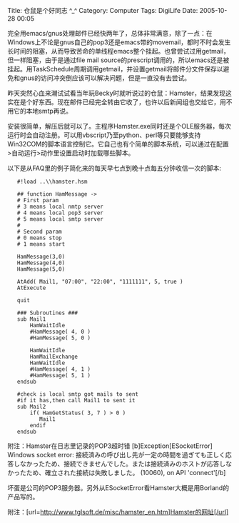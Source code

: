 Title: 仓鼠是个好同志  ^_^
Category: Computer
Tags: DigiLife
Date: 2005-10-28 00:05



完全用emacs/gnus处理邮件已经快两年了，总体非常满意，除了一点：在Windows上不论是gnus自己的pop3还是emacs带的movemail，都时不时会发生长时间的阻塞，从而导致苦命的单线程emacs整个挂起。也曾尝试过用getmail，但一样阻塞，由于是通过file mail source的prescript调用的，所以emacs还是被挂起。用TaskSchedule周期调用getmail，并设置getmail将邮件分文件保存以避免和gnus的访问冲突倒应该可以解决问题，但是一直没有去尝试。

昨天突然心血来潮试试看当年玩Becky时就听说过的仓鼠：Hamster，结果发现这实在是个好东西。现在邮件已经完全转由它收了，也许以后新闻组也交给它，用不用它的本地smtp再说。

安装很简单，解压后就可以了。主程序Hamster.exe同时还是个OLE服务器，每次运行时会自动注册。可以用vbscript乃至python、perl等只要能够支持Win32COM的脚本语言控制它。它自己也有个简单的脚本系统，可以通过在配置>自动运行>动作里设置启动时加载哪些脚本。

以下是从FAQ里的例子简化来的每天早七点到晚十点每五分钟收信一次的脚本:

```
   #!load ..\\hamster.hsm
   
   ## function HamMessage ->
   # First param
   # 3 means local nmtp server
   # 4 means local pop3 server
   # 5 means local smtp server
   #
   # Second param
   # 0 means stop
   # 1 means start
   
   HamMessage(3,0)
   HamMessage(4,0)
   HamMessage(5,0)
   
   AtAdd( Mail1, "07:00", "22:00", "1111111", 5, true )
   AtExecute
   
   quit
   
   ### Subroutines ###
   sub Mail1
       HamWaitIdle
       #HamMessage( 4, 0 )
       #HamMessage( 5, 0 )
   
       HamWaitIdle
       HamMailExchange
       HamWaitIdle
       #HamMessage( 4, 1 )
       #HamMessage( 5, 1 )
   endsub
   
   #check is local smtp got mails to sent
   #if it has,then call Mail1 to sent it
   sub Mail2
       if( HamGetStatus( 3, 7 ) > 0 )
          Mail1
       endif
   endsub
```

附注：Hamster在日志里记录的POP3超时错
[b]Exception[ESocketError] Windows socket error: 接続済みの呼び出し先が一定の時間を過ぎても正しく応答しなかったため、接続できませんでした。または接続済みのホストが応答しなかったため、確立された接続は失敗しました。 (10060), on API 'connect'[/b]


坏蛋是公司的POP3服务器。另外从ESocketError看Hamster大概是用Borland的产品写的。

附注：[url=http://www.tglsoft.de/misc/hamster_en.htm]Hamster的网址[/url]